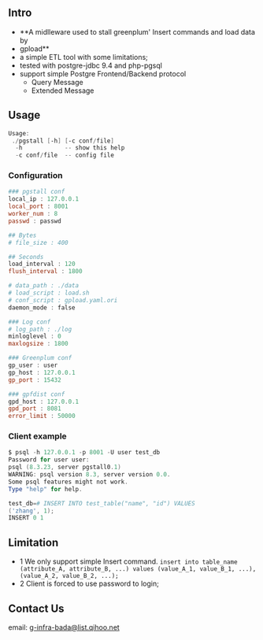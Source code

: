 ## Intro
* **A midlleware used to stall greenplum' Insert commands and load data by
* gpload**
* a simple ETL tool with some limitations;
* tested with postgre-jdbc 9.4 and php-pgsql
* support simple Postgre Frontend/Backend protocol
  - Query Message
  - Extended Message

## Usage
```powershell
Usage:
 ./pgstall [-h] [-c conf/file]
  -h            -- show this help
  -c conf/file  -- config file
```

### Configuration

```powershell
### pgstall conf
local_ip : 127.0.0.1
local_port : 8001
worker_num : 8
passwd : passwd

## Bytes
# file_size : 400

## Seconds
load_interval : 120
flush_interval : 1800

# data_path : ./data
# load_script : load.sh
# conf_script : gpload.yaml.ori
daemon_mode : false

### Log conf
# log_path : ./log
minloglevel : 0
maxlogsize : 1800

### Greenplum conf
gp_user : user
gp_host : 127.0.0.1
gp_port : 15432

### gpfdist conf
gpd_host : 127.0.0.1
gpd_port : 8081
error_limit : 50000
```

### Client example

```powershell
$ psql -h 127.0.0.1 -p 8001 -U user test_db
Password for user user:
psql (8.3.23, server pgstall0.1)
WARNING: psql version 8.3, server version 0.0.
Some psql features might not work.
Type "help" for help.

test_db=# INSERT INTO test_table("name", "id") VALUES
('zhang', 1);
INSERT 0 1
```

## Limitation

* 1 We only support simple Insert command.
`insert into table_name (attribute_A, attribute_B, ...) values (value_A_1, value_B_1, ...), (value_A_2, value_B_2, ...);`
* 2 Client is forced to use password to login;

## Contact Us
email: g-infra-bada@list.qihoo.net

